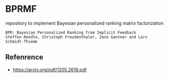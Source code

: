 # BPRMF
repository to implement Bayesian personalized ranking matrix factorization

```
BPR: Bayesian Personalized Ranking from Implicit Feedback
Steffen Rendle, Christoph Freudenthaler, Zeno Gantner and Lars Schmidt-Thieme
```

## Refenrence
- https://arxiv.org/pdf/1205.2618.pdf
